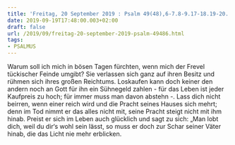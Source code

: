 ```yaml
---
title: 'Freitag, 20 September 2019 : Psalm 49(48),6-7.8-9.17-18.19-20.'
date: 2019-09-19T17:48:00.003+02:00
draft: false
url: /2019/09/freitag-20-september-2019-psalm-49486.html
tags: 
- PSALMUS
---
```


Warum soll ich mich in bösen Tagen fürchten, wenn mich der Frevel tückischer Feinde umgibt? Sie verlassen sich ganz auf ihren Besitz und rühmen sich ihres großen Reichtums. Loskaufen kann doch keiner den andern noch an Gott für ihn ein Sühnegeld zahlen - für das Leben ist jeder Kaufpreis zu hoch; für immer muss man davon abstehn -. Lass dich nicht beirren, wenn einer reich wird und die Pracht seines Hauses sich mehrt; denn im Tod nimmt er das alles nicht mit, seine Pracht steigt nicht mit ihm hinab. Preist er sich im Leben auch glücklich und sagt zu sich: „Man lobt dich, weil du dir‘s wohl sein lässt, so muss er doch zur Schar seiner Väter hinab, die das Licht nie mehr erblicken.